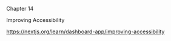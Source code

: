 
Chapter 14

Improving Accessibility

https://nextjs.org/learn/dashboard-app/improving-accessibility